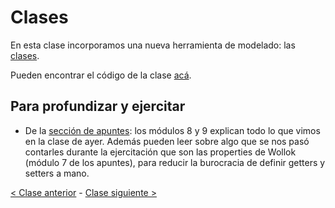 # Clases

En esta clase incorporamos una nueva herramienta de modelado: las [clases](http://wiki.uqbar.org/wiki/articles/clases.html).

Pueden encontrar el código de la clase [acá](https://github.com/pdep-mit/ejemplos-de-clase-wollok/tree/master/ejemplos-de-clase/src/clase4).

## Para profundizar y ejercitar

- De la [sección de apuntes](http://www.pdep.com.ar/material/apuntes): los módulos 8 y 9 explican todo lo que vimos en la clase de ayer. Además pueden leer sobre algo que se nos pasó contarles durante la ejercitación que son las properties de Wollok (módulo 7 de los apuntes), para reducir la burocracia de definir getters y setters a mano.

[< Clase anterior](https://github.com/pdep-mit/bitacora-de-clase/blob/master/clase-19.md) - [Clase siguiente >](https://github.com/pdep-mit/bitacora-de-clase/blob/master/clase-21.md)
